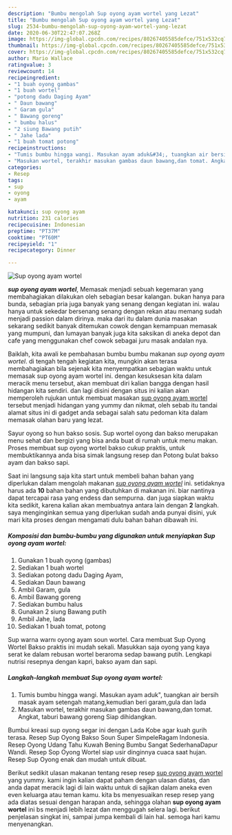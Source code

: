 ```yaml
---
description: "Bumbu mengolah Sup oyong ayam wortel yang Lezat"
title: "Bumbu mengolah Sup oyong ayam wortel yang Lezat"
slug: 2534-bumbu-mengolah-sup-oyong-ayam-wortel-yang-lezat
date: 2020-06-30T22:47:07.268Z
image: https://img-global.cpcdn.com/recipes/80267405585defce/751x532cq70/sup-oyong-ayam-wortel-foto-resep-utama.jpg
thumbnail: https://img-global.cpcdn.com/recipes/80267405585defce/751x532cq70/sup-oyong-ayam-wortel-foto-resep-utama.jpg
cover: https://img-global.cpcdn.com/recipes/80267405585defce/751x532cq70/sup-oyong-ayam-wortel-foto-resep-utama.jpg
author: Mario Wallace
ratingvalue: 3
reviewcount: 14
recipeingredient:
- "1 buah oyong gambas"
- "1 buah wortel"
- "potong dadu Daging Ayam"
- " Daun bawang"
- " Garam gula"
- " Bawang goreng"
- " bumbu halus"
- "2 siung Bawang putih"
- " Jahe lada"
- "1 buah tomat potong"
recipeinstructions:
- "Tumis bumbu hingga wangi. Masukan ayam aduk&#34;, tuangkan air bersih masak ayam setengah matang,kemudian beri garam,gula dan lada"
- "Masukan wortel, terakhir masukan gambas daun bawang,dan tomat. Angkat, taburi bawang goreng Siap dihidangkan."
categories:
- Resep
tags:
- sup
- oyong
- ayam

katakunci: sup oyong ayam 
nutrition: 231 calories
recipecuisine: Indonesian
preptime: "PT37M"
cooktime: "PT60M"
recipeyield: "1"
recipecategory: Dinner

---
```



![Sup oyong ayam wortel](https://img-global.cpcdn.com/recipes/80267405585defce/751x532cq70/sup-oyong-ayam-wortel-foto-resep-utama.jpg)

<b><i>sup oyong ayam wortel</i></b>, Memasak menjadi sebuah kegemaran yang membahagiakan dilakukan oleh sebagian besar kalangan. bukan hanya para bunda, sebagian pria juga banyak yang senang dengan kegiatan ini. walau hanya untuk sekedar bersenang senang dengan rekan atau memang sudah menjadi passion dalam dirinya. maka dari itu dalam dunia masakan sekarang sedikit banyak ditemukan cowok dengan kemampuan memasak yang mumpuni, dan lumayan banyak juga kita saksikan di aneka depot dan cafe yang menggunakan chef cowok sebagai juru masak andalan nya.

Baiklah, kita awali ke pembahasan bumbu bumbu makanan <i>sup oyong ayam wortel</i>. di tengah tengah kegiatan kita, mungkin akan terasa membahagiakan bila sejenak kita menyempatkan sebagian waktu untuk memasak sup oyong ayam wortel ini. dengan kesuksesan kita dalam meracik menu tersebut, akan membuat diri kalian bangga dengan hasil hidangan kita sendiri. dan lagi disini dengan situs ini kalian akan memperoleh rujukan untuk membuat masakan <u>sup oyong ayam wortel</u> tersebut menjadi hidangan yang yummy dan nikmat, oleh sebab itu tandai alamat situs ini di gadget anda sebagai salah satu pedoman kita dalam memasak olahan baru yang lezat.

Sayur oyong so hun bakso sosis. Sup wortel oyong dan bakso merupakan menu sehat dan bergizi yang bisa anda buat di rumah untuk menu makan. Proses membuat sup oyong wortel bakso cukup praktis, untuk membuktikannya anda bisa simak langsung resep dan Potong bulat bakso ayam dan bakso sapi.


Saat ini langsung saja kita start untuk membeli bahan bahan yang diperlukan dalam mengolah makanan <u><i>sup oyong ayam wortel</i></u> ini. setidaknya harus ada <b>10</b> bahan bahan yang dibutuhkan di makanan ini. biar nantinya dapat tercapai rasa yang endess dan sempurna. dan juga siapkan waktu kita sedikit, karena kalian akan membuatnya antara lain dengan <b>2</b> langkah. saya menginginkan semua yang diperlukan sudah anda punyai disini, yuk mari kita proses dengan mengamati dulu bahan bahan dibawah ini.

<!--inarticleads1-->

##### Komposisi dan bumbu-bumbu yang digunakan untuk menyiapkan Sup oyong ayam wortel:

1. Gunakan 1 buah oyong (gambas)
1. Sediakan 1 buah wortel
1. Sediakan potong dadu Daging Ayam,
1. Sediakan  Daun bawang
1. Ambil  Garam, gula
1. Ambil  Bawang goreng
1. Sediakan  bumbu halus
1. Gunakan 2 siung Bawang putih
1. Ambil  Jahe, lada
1. Sediakan 1 buah tomat, potong


Sup warna warnı oyong ayam soun wortel. Cara membuat Sup Oyong Wortel Bakso praktis ini mudah sekali. Masukkan saja oyong yang kaya serat ke dalam rebusan wortel beraroma sedap bawang putih. Lengkapi nutrisi resepnya dengan kapri, bakso ayam dan sapi. 

<!--inarticleads2-->

##### Langkah-langkah membuat Sup oyong ayam wortel:

1. Tumis bumbu hingga wangi. Masukan ayam aduk&#34;, tuangkan air bersih masak ayam setengah matang,kemudian beri garam,gula dan lada
1. Masukan wortel, terakhir masukan gambas daun bawang,dan tomat. Angkat, taburi bawang goreng Siap dihidangkan.


Bumbui kreasi sup oyong segar ini dengan Lada Kobe agar kuah gurih terasa. Resep Sup Oyong Bakso Soun Super SimpeleRagam Indonesia. Resep Oyong Udang Tahu Kuwah Bening Bumbu Sangat SederhanaDapur Wandi. Resep Sop Oyong Wortel siap usir dinginnya cuaca saat hujan. Resep Sup Oyong enak dan mudah untuk dibuat. 

Berikut sedikit ulasan makanan tentang resep resep <u>sup oyong ayam wortel</u> yang yummy. kami ingin kalian dapat paham dengan ulasan diatas, dan anda dapat meracik lagi di lain waktu untuk di sajikan dalam aneka even even keluarga atau teman kamu. kita bs menyesuaikan resep resep yang ada diatas sesuai dengan harapan anda, sehingga olahan <b>sup oyong ayam wortel</b> ini bs menjadi lebih lezat dan menggugah selera lagi. berikut penjelasan singkat ini, sampai jumpa kembali di lain hal. semoga hari kamu menyenangkan.
